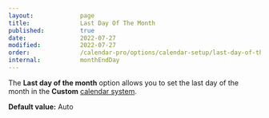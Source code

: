 ```yaml
---
layout:             page
title:              Last Day Of The Month
published:          true
date:               2022-07-27
modified:           2022-07-27
order:              /calendar-pro/options/calendar-setup/last-day-of-the-month
internal:           monthEndDay
---
```

The **Last day of the month** option allows you to set the last day of the month in the **Custom** [calendar system](./system.md).

**Default value:** Auto